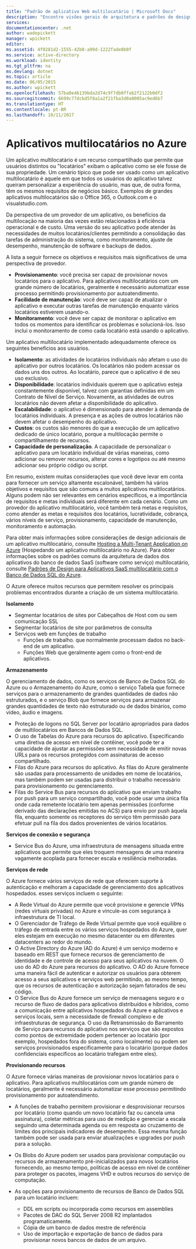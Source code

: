 ```yaml
---
title: "Padrão de aplicativo Web multilocatário | Microsoft Docs"
description: "Encontre visões gerais de arquitetura e padrões de design que descrevem como implementar um aplicativo Web multilocatário no Azure."
services: 
documentationcenter: .net
author: wadepickett
manager: wpickett
editor: 
ms.assetid: 4f0281d2-1555-42b0-a99d-1222fade0b0f
ms.service: active-directory
ms.workload: identity
ms.tgt_pltfrm: na
ms.devlang: dotnet
ms.topic: article
ms.date: 06/05/2015
ms.author: wpickett
ms.openlocfilehash: 57ba0e46139bda2d74c9f7db0ffab2f2122b0df2
ms.sourcegitcommit: 6699c77dcbd5f8a1a2f21fba3d0a0005ac9ed6b7
ms.translationtype: HT
ms.contentlocale: pt-BR
ms.lasthandoff: 10/11/2017
---
```

# <a name="multitenant-applications-in-azure"></a>Aplicativos multilocatários no Azure
Um aplicativo multilocatário é um recurso compartilhado que permite que usuários distintos ou "locatários" exibam o aplicativo como se ele fosse de sua propriedade. Um cenário típico que pode ser usado como um aplicativo multilocatário é aquele em que todos os usuários do aplicativo talvez queiram personalizar a experiência do usuário, mas que, de outra forma, têm os mesmos requisitos de negócios básico. Exemplos de grandes aplicativos multilocatários são o Office 365, o Outlook.com e o visualstudio.com.

Da perspectiva de um provedor de um aplicativo, os benefícios da multilocação na maioria das vezes estão relacionados à eficiência operacional e de custo. Uma versão do seu aplicativo pode atender às necessidades de muitos locatários/clientes permitindo a consolidação das tarefas de administração do sistema, como monitoramento, ajuste de desempenho, manutenção de software e backups de dados.

A lista a seguir fornece os objetivos e requisitos mais significativos de uma perspectiva de provedor.

* **Provisionamento**: você precisa ser capaz de provisionar novos locatários para o aplicativo.  Para aplicativos multilocatários com um grande número de locatários, geralmente é necessário automatizar esse processo permitindo provisionamento por autoatendimento.
* **Facilidade de manutenção**: você deve ser capaz de atualizar o aplicativo e executar outras tarefas de manutenção enquanto vários locatários estiverem usando-o.
* **Monitoramento**: você deve ser capaz de monitorar o aplicativo em todos os momentos para identificar os problemas e solucioná-los. Isso inclui o monitoramento de como cada locatário está usando o aplicativo.

Um aplicativo multilocatário implementado adequadamente oferece os seguintes benefícios aos usuários.

* **Isolamento**: as atividades de locatários individuais não afetam o uso do aplicativo por outros locatários. Os locatários não podem acessar os dados uns dos outros. Ao locatário, parece que o aplicativo é de seu uso exclusivo.
* **Disponibilidade**: locatários individuais querem que o aplicativo esteja constantemente disponível, talvez com garantias definidas em um Contrato de Nível de Serviço. Novamente, as atividades de outros locatários não devem afetar a disponibilidade do aplicativo.
* **Escalabilidade**: o aplicativo é dimensionado para atender à demanda de locatários individuais. A presença e as ações de outros locatários não devem afetar o desempenho do aplicativo.
* **Custos**: os custos são menores do que a execução de um aplicativo dedicado de único locatário, porque a multilocação permite o compartilhamento de recursos.
* **Capacidade de personalização**. A capacidade de personalizar o aplicativo para um locatário individual de várias maneiras, como adicionar ou remover recursos, alterar cores e logotipos ou até mesmo adicionar seu próprio código ou script.

Em resumo, existem muitas considerações que você deve levar em conta para fornecer um serviço altamente escalonável, também há vários objetivos e requisitos que são comuns a muitos aplicativos multilocatários. Alguns podem não ser relevantes em cenários específicos, e a importância de requisitos e metas individuais será diferente em cada cenário. Como um provedor do aplicativo multilocatário, você também terá metas e requisitos, como atender as metas e requisitos dos locatários, lucratividade, cobrança, vários níveis de serviço, provisionamento, capacidade de manutenção, monitoramento e automação.

Para obter mais informações sobre considerações de design adicionais de um aplicativo multilocatário, consulte [Hosting a Multi-Tenant Application on Azure][Hosting a Multi-Tenant Application on Azure] (Hospedando um aplicativo multilocatário no Azure). Para obter informações sobre os padrões comuns da arquitetura de dados dos aplicativos do banco de dados SaaS (software como serviço) multilocatário, consulte [Padrões de Design para Aplicativos SaaS multilocatário com o Banco de Dados SQL do Azure](sql-database/sql-database-design-patterns-multi-tenancy-saas-applications.md). 

O Azure oferece muitos recursos que permitem resolver os principais problemas encontrados durante a criação de um sistema multilocatário.

**Isolamento**

* Segmentar locatários de sites por Cabeçalhos de Host com ou sem comunicação SSL
* Segmentar locatários de site por parâmetros de consulta
* Serviços web em funções de trabalho
  * Funções de trabalho. que normalmente processam dados no back-end de um aplicativo.
  * Funções Web que geralmente agem como o front-end de aplicativos.

**Armazenamento**

O gerenciamento de dados, como os serviços de Banco de Dados SQL do Azure ou o Armazenamento do Azure, como o serviço Tabela que fornece serviços para o armazenamento de grandes quantidades de dados não estruturados, e o serviço Blob que fornece serviços para armazenar grandes quantidades de texto não estruturado ou de dados binários, como vídeo, áudio e imagens.

* Proteção de logons no SQL Server por locatário apropriados para dados de multilocatários em Bancos de Dados SQL.
* O uso de Tabelas do Azure para recursos do aplicativo. Especificando uma diretiva de acesso em nível de contêiner, você pode ter a capacidade de ajustar as permissões sem necessidade de emitir novas URLs para os recursos protegidos com assinaturas de acesso compartilhado.
* Filas do Azure para recursos do aplicativo. As filas do Azure geralmente são usadas para processamento de unidades em nome de locatários, mas também podem ser usadas para distribuir o trabalho necessário para provisionamento ou gerenciamento.
* Filas do Service Bus para recursos do aplicativo que enviam trabalho por push para um serviço compartilhado, você pode usar uma única fila onde cada remetente locatário tem apenas permissões (conforme derivado das declarações emitidas no ACS) para envio por push àquela fila, enquanto somente os receptores do serviço têm permissão para efetuar pull na fila dos dados provenientes de vários locatários.

**Serviços de conexão e segurança**

* Service Bus do Azure, uma infraestrutura de mensagens situada entre aplicativos que permite que eles troquem mensagens de uma maneira vagamente acoplada para fornecer escala e resiliência melhoradas.

**Serviços de rede**

O Azure fornece vários serviços de rede que oferecem suporte à autenticação e melhoram a capacidade de gerenciamento dos aplicativos hospedados. esses serviços incluem o seguinte:

* A Rede Virtual do Azure permite que você provisione e gerencie VPNs (redes virtuais privadas) no Azure e vincule-as com segurança à infraestrutura de TI local.
* O Gerenciador de Tráfego de Rede Virtual permite que você equilibre o tráfego de entrada entre os vários serviços hospedados do Azure, quer eles estejam em execução no mesmo datacenter ou em diferentes datacenters ao redor do mundo.
* O Active Directory do Azure (AD do Azure) é um serviço moderno e baseado em REST que fornece recursos de gerenciamento de identidade e de controle de acesso para seus aplicativos na nuvem. O uso do AD do Azure para recursos do aplicativo. O AD do Azure fornece uma maneira fácil de autenticar e autorizar os usuários para obterem acesso a seus aplicativos e serviços web permitindo, ao mesmo tempo, que os recursos de autenticação e autorização sejam fatorados de seu código.
* O Service Bus do Azure fornece um serviço de mensagens seguro e o recurso de fluxo de dados para aplicativos distribuídos e híbridos, como a comunicação entre aplicativos hospedados do Azure e aplicativos e serviços locais, sem a necessidade de firewall complexo e de infraestruturas de segurança. O uso da Retransmissão do Barramento de Serviço para recursos do aplicativo nos serviços que são expostos como pontos de extremidade podem pertencer ao locatário (por exemplo, hospedados fora do sistema, como localmente) ou podem ser serviços provisionados especificamente para o locatário (porque dados confidenciais específicos ao locatário trafegam entre eles).

**Provisionando recursos**

O Azure fornece várias maneiras de provisionar novos locatários para o aplicativo. Para aplicativos multilocatários com um grande número de locatários, geralmente é necessário automatizar esse processo permitindo provisionamento por autoatendimento.

* A funções de trabalho permitem provisionar e desprovisionar recursos por locatário (como quando um novo locatário faz ou cancela uma assinatura), coletar métricas para uso de medição e gerenciar a escala seguindo uma determinada agenda ou em resposta ao cruzamento de limites dos principais indicadores de desempenho. Essa mesma função também pode ser usada para enviar atualizações e upgrades por push para a solução.
* Os Blobs do Azure podem ser usados para provisionar computação ou recursos de armazenamento pré-inicializados para novos locatários fornecendo, ao mesmo tempo, políticas de acesso em nível de contêiner para proteger os pacotes, imagens VHD e outros recursos do serviço de computação.
* As opções para provisionamento de recursos de Banco de Dados SQL para um locatário incluem:
  
  * DDL em scripts ou incorporada como recursos em assemblies
  * Pacotes de DAC do SQL Server 2008 R2 implantados programaticamente.
  * Cópia de um banco de dados mestre de referência
  * Uso de importação e exportação de banco de dados para provisionar novos bancos de dados de um arquivo.

<!--links-->

[Hosting a Multi-Tenant Application on Azure]: http://msdn.microsoft.com/library/hh534480.aspx
[Designing Multitenant Applications on Azure]: http://msdn.microsoft.com/library/windowsazure/hh689716
